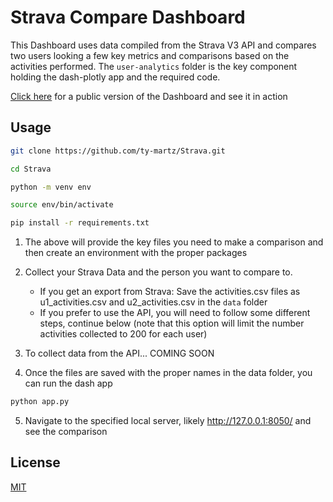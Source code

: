 # Strava Compare Dashboard

This Dashboard uses data compiled from the Strava V3 API and compares two users looking a few key metrics and comparisons based on the activities performed. The `user-analytics` folder is the key component holding the dash-plotly app and the required code.

[Click here](http://tymartz.pythonanywhere.com/) for a public version of the Dashboard and see it in action

## Usage

```bash
git clone https://github.com/ty-martz/Strava.git

cd Strava

python -m venv env

source env/bin/activate 

pip install -r requirements.txt
```
1. The above will provide the key files you need to make a comparison and then create an environment with the proper packages

2. Collect your Strava Data and the person you want to compare to.
    - If you get an export from Strava: Save the activities.csv files as u1_activities.csv and u2_activities.csv in the `data` folder
    - If you prefer to use the API, you will need to follow some different steps, continue below (note that this option will limit the number activities collected to 200 for each user)

3. To collect data from the API... COMING SOON

4. Once the files are saved with the proper names in the data folder, you can run the dash app
```bash
python app.py
```

5. Navigate to the specified local server, likely http://127.0.0.1:8050/ and see the comparison


## License

[MIT](https://choosealicense.com/licenses/mit/)